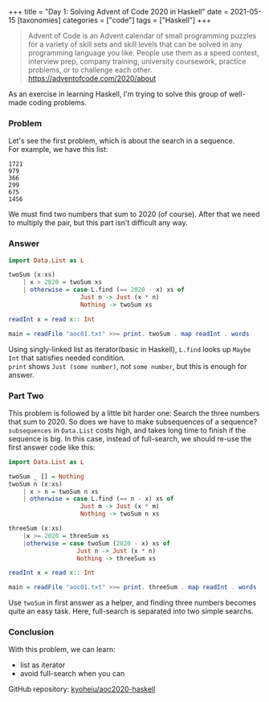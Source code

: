 +++
title = "Day 1: Solving Advent of Code 2020 in Haskell"
date = 2021-05-15
[taxonomies]
categories = ["code"]
tags = ["Haskell"]
+++

> Advent of Code is an Advent calendar of small programming puzzles for a variety of skill sets and skill levels that can be solved in any programming language you like. People use them as a speed contest, interview prep, company training, university coursework, practice problems, or to challenge each other.  
<https://adventofcode.com/2020/about>

As an exercise in learning Haskell, I'm trying to solve this group of well-made coding problems.

### Problem
Let's see the first problem, which is about the search in a sequence.  
For example, we have this list:

```
1721
979
366
299
675
1456
```

We must find two numbers that sum to 2020 (of course). After that we need to multiply the pair, but this part isn't difficult any way.

### Answer
```hs
import Data.List as L

twoSum (x:xs)
    | x > 2020 = twoSum xs
    | otherwise = case L.find (== 2020 - x) xs of
                    Just n -> Just (x * n)
                    Nothing -> twoSum xs

readInt x = read x:: Int

main = readFile "aoc01.txt" >>= print. twoSum . map readInt . words
```

Using singly-linked list as iterator(basic in Haskell), `L.find` looks up `Maybe Int` that satisfies needed condition.  
`print` shows `Just (some number)`, not `some number`, but this is enough for answer.

### Part Two
This problem is followed by a little bit harder one: Search the three numbers that sum to 2020. So does we have to make subsequences of a sequence?  
`subsequences` in `Data.List` costs high, and takes long time to finish if the sequence is big. In this case, instead of full-search, we should re-use the first answer code like this:

```hs
import Data.List as L

twoSum _ [] = Nothing
twoSum n (x:xs)
    | x > n = twoSum n xs
    | otherwise = case L.find (== n - x) xs of
                    Just m -> Just (x * m)
                    Nothing -> twoSum n xs

threeSum (x:xs)
    |x >= 2020 = threeSum xs
    |otherwise = case twoSum (2020 - x) xs of
                   Just n -> Just (x * n)
                   Nothing -> threeSum xs

readInt x = read x:: Int

main = readFile "aoc01.txt" >>= print. threeSum . map readInt . words
```

Use `twoSum` in first answer as a helper, and finding three numbers becomes quite an easy task. Here, full-search is separated into two simple searchs.

### Conclusion
With this problem, we can learn:
- list as iterator
- avoid full-search when you can

GitHub repository:
[kyoheiu/aoc2020-haskell](https://github.com/kyoheiu/aoc2020-haskell)
